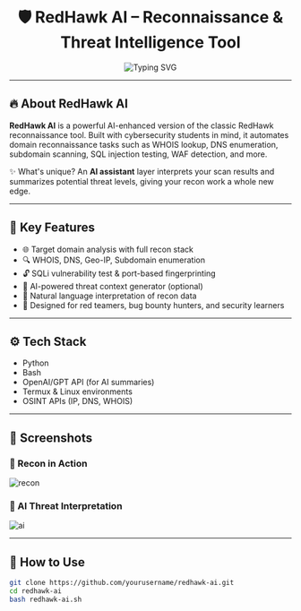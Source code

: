 <h1 align="center">🛡️ RedHawk AI – Reconnaissance & Threat Intelligence Tool</h1>

<p align="center">
  <img src="https://readme-typing-svg.demolab.com?font=Fira+Code&size=24&duration=3000&pause=1000&center=true&vCenter=true&width=800&lines=Automated+Recon+Tool+with+AI+Assistance;Domain+Intelligence+%7C+Subdomain+Scan+%7C+WAF+Detection+%7C+Geo-IP;Build+by+a+Cybersecurity+Student+for+Cyber+Learners" alt="Typing SVG" />
</p>

---

## 🔥 About RedHawk AI

**RedHawk AI** is a powerful AI-enhanced version of the classic RedHawk reconnaissance tool. Built with cybersecurity students in mind, it automates domain reconnaissance tasks such as WHOIS lookup, DNS enumeration, subdomain scanning, SQL injection testing, WAF detection, and more.

✨ What's unique? An **AI assistant** layer interprets your scan results and summarizes potential threat levels, giving your recon work a whole new edge.

---

## 🎯 Key Features

- 🌐 Target domain analysis with full recon stack
- 🔍 WHOIS, DNS, Geo-IP, Subdomain enumeration
- 🔓 SQLi vulnerability test & port-based fingerprinting
- 🤖 AI-powered threat context generator (optional)
- 💬 Natural language interpretation of recon data
- 🧠 Designed for red teamers, bug bounty hunters, and security learners

---

## ⚙️ Tech Stack

- Python
- Bash
- OpenAI/GPT API (for AI summaries)
- Termux & Linux environments
- OSINT APIs (IP, DNS, WHOIS)

---

## 📸 Screenshots

### 🔎 Recon in Action
![recon](screenshots/recon-demo.gif)

### 🤖 AI Threat Interpretation
![ai](screenshots/ai-summary.png)

---

## 🚀 How to Use

```bash
git clone https://github.com/yourusername/redhawk-ai.git
cd redhawk-ai
bash redhawk-ai.sh
